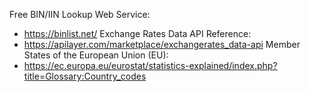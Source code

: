 Free BIN/IIN Lookup Web Service:
- https://binlist.net/
Exchange Rates Data API Reference:
- https://apilayer.com/marketplace/exchangerates_data-api
Member States of the European Union (EU):
- https://ec.europa.eu/eurostat/statistics-explained/index.php?title=Glossary:Country_codes